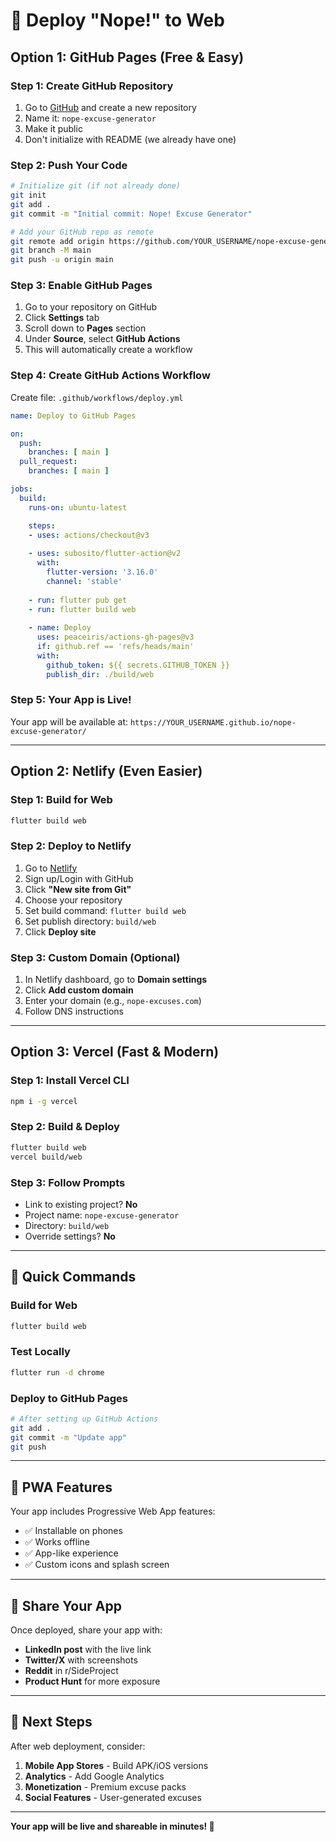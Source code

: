 # 🚀 Deploy "Nope!" to Web

## Option 1: GitHub Pages (Free & Easy)

### Step 1: Create GitHub Repository
1. Go to [GitHub](https://github.com) and create a new repository
2. Name it: `nope-excuse-generator`
3. Make it public
4. Don't initialize with README (we already have one)

### Step 2: Push Your Code
```bash
# Initialize git (if not already done)
git init
git add .
git commit -m "Initial commit: Nope! Excuse Generator"

# Add your GitHub repo as remote
git remote add origin https://github.com/YOUR_USERNAME/nope-excuse-generator.git
git branch -M main
git push -u origin main
```

### Step 3: Enable GitHub Pages
1. Go to your repository on GitHub
2. Click **Settings** tab
3. Scroll down to **Pages** section
4. Under **Source**, select **GitHub Actions**
5. This will automatically create a workflow

### Step 4: Create GitHub Actions Workflow
Create file: `.github/workflows/deploy.yml`

```yaml
name: Deploy to GitHub Pages

on:
  push:
    branches: [ main ]
  pull_request:
    branches: [ main ]

jobs:
  build:
    runs-on: ubuntu-latest

    steps:
    - uses: actions/checkout@v3
    
    - uses: subosito/flutter-action@v2
      with:
        flutter-version: '3.16.0'
        channel: 'stable'
    
    - run: flutter pub get
    - run: flutter build web
    
    - name: Deploy
      uses: peaceiris/actions-gh-pages@v3
      if: github.ref == 'refs/heads/main'
      with:
        github_token: ${{ secrets.GITHUB_TOKEN }}
        publish_dir: ./build/web
```

### Step 5: Your App is Live!
Your app will be available at: `https://YOUR_USERNAME.github.io/nope-excuse-generator/`

---

## Option 2: Netlify (Even Easier)

### Step 1: Build for Web
```bash
flutter build web
```

### Step 2: Deploy to Netlify
1. Go to [Netlify](https://netlify.com)
2. Sign up/Login with GitHub
3. Click **"New site from Git"**
4. Choose your repository
5. Set build command: `flutter build web`
6. Set publish directory: `build/web`
7. Click **Deploy site**

### Step 3: Custom Domain (Optional)
1. In Netlify dashboard, go to **Domain settings**
2. Click **Add custom domain**
3. Enter your domain (e.g., `nope-excuses.com`)
4. Follow DNS instructions

---

## Option 3: Vercel (Fast & Modern)

### Step 1: Install Vercel CLI
```bash
npm i -g vercel
```

### Step 2: Build & Deploy
```bash
flutter build web
vercel build/web
```

### Step 3: Follow Prompts
- Link to existing project? **No**
- Project name: `nope-excuse-generator`
- Directory: `build/web`
- Override settings? **No**

---

## 🎯 Quick Commands

### Build for Web
```bash
flutter build web
```

### Test Locally
```bash
flutter run -d chrome
```

### Deploy to GitHub Pages
```bash
# After setting up GitHub Actions
git add .
git commit -m "Update app"
git push
```

---

## 📱 PWA Features

Your app includes Progressive Web App features:
- ✅ Installable on phones
- ✅ Works offline
- ✅ App-like experience
- ✅ Custom icons and splash screen

---

## 🔗 Share Your App

Once deployed, share your app with:
- **LinkedIn post** with the live link
- **Twitter/X** with screenshots
- **Reddit** in r/SideProject
- **Product Hunt** for more exposure

---

## 🚀 Next Steps

After web deployment, consider:
1. **Mobile App Stores** - Build APK/iOS versions
2. **Analytics** - Add Google Analytics
3. **Monetization** - Premium excuse packs
4. **Social Features** - User-generated excuses

---

**Your app will be live and shareable in minutes! 🎉** 